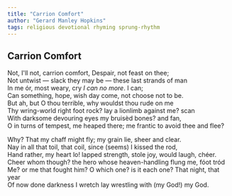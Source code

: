 ```yaml
---
title: "Carrion Comfort"
author: "Gerard Manley Hopkins"
tags: religious devotional rhyming sprung-rhythm
---
```


Carrion Comfort
---------------

Not, I'll not, carrion comfort, Despair, not feast on thee;  
Not untwist — slack they may be — these last strands of man  
In me ór, most weary, cry *I can no more*. I can;  
Can something, hope, wish day come, not choose not to be.  
But ah, but O thou terrible, why wouldst thou rude on me  
Thy wring-world right foot rock? lay a lionlimb against me? scan  
With darksome devouring eyes my bruisèd bones? and fan,  
O in turns of tempest, me heaped there; me frantic to avoid thee and flee?

   Why? That my chaff might fly; my grain lie, sheer and clear.  
Nay in all that toil, that coil, since (seems) I kissed the rod,  
Hand rather, my heart lo! lapped strength, stole joy, would laugh, chéer.  
Cheer whom though? the hero whose heaven-handling flung me, fóot tród  
Me? or me that fought him? O which one? is it each one? That night, that year  
Of now done darkness I wretch lay wrestling with (my God!) my God. 

